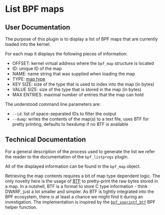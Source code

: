 # List BPF maps
## User Documentation
The purpose of this plugin is to display a list of BPF maps that
are currently loaded into the kernel.

For each map it displays the following pieces of information:
- OFFSET: kernel virtual address where the `bpf_map` structure
is located
- ID: unique ID of the map
- NAME: name string that was supplied when loading the map
- TYPE: [map type](https://docs.kernel.org/bpf/maps.html#:~:text=BPF%20'maps'%20provide%20generic%20storage,based%20on%20the%20map%20contents.)
- KEY SIZE: size of the type that is used to index into the map
(in bytes)
- VALUE SIZE: size of the type that is stored in the map (in bytes)
- MAX ENTRIES: maximal number of entries that the map can hold

The understood command line parameters are:
- `--id`: list of space-separated IDs to filter the output
- `--dump`: writes the contents of the map(s) to a text file, uses BTF
for pretty printing, defaults to hexdump if no BTF is available

## Technical Documentation
For a general description of the process used to generate the list
we refer the reader to the documentation of the `bpf_listprogs` plugin.

All of the displayed information can be found in the `bpf_map` object.

Retrieving the map contents requires a bit of map type dependent logic.
The only novelty here is the usage of
[BTF](https://docs.kernel.org/bpf/btf.html)
to pretty-print the raw bytes stored in a map. In a nutshell, BTF is a
format to store C type information - think DWARF, just a lot smaller and
simpler. As BTF is tightly integrated into the BPF ecosystem, there
is at least a chance we might find it during an investigation.
The implementation is inspired by the
[`bpf_snprintf_btf`](https://elixir.bootlin.com/linux/v6.2.4/source/kernel/trace/bpf_trace.c#L999)
BPF helper function.
